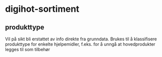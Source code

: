 # digihot-sortiment

## produkttype
Vil på sikt bli erstattet av info direkte fra grunndata. Brukes til å klassifisere produkttype for enkelte hjelpemidler, f.eks. for å unngå at hovedprodukter legges til som tilbehør
